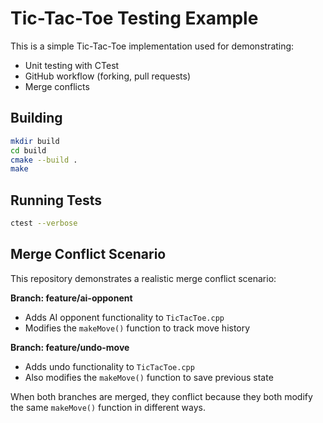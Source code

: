 # Tic-Tac-Toe Testing Example

This is a simple Tic-Tac-Toe implementation used for demonstrating:
- Unit testing with CTest
- GitHub workflow (forking, pull requests)
- Merge conflicts

## Building

```bash
mkdir build
cd build
cmake --build . 
make
```

## Running Tests

```bash
ctest --verbose
```

## Merge Conflict Scenario

This repository demonstrates a realistic merge conflict scenario:

**Branch: feature/ai-opponent**
- Adds AI opponent functionality to `TicTacToe.cpp`
- Modifies the `makeMove()` function to track move history

**Branch: feature/undo-move**
- Adds undo functionality to `TicTacToe.cpp`
- Also modifies the `makeMove()` function to save previous state

When both branches are merged, they conflict because they both modify the same `makeMove()` function in different ways.
